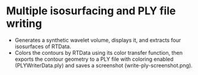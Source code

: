 # Multiple isosurfacing and PLY file writing

- Generates a synthetic wavelet volume, displays it, and extracts four isosurfaces of RTData.
- Colors the contours by RTData using its color transfer function, then exports the contour geometry to a PLY file with coloring enabled (PLYWriterData.ply) and saves a screenshot (write-ply-screenshot.png).
